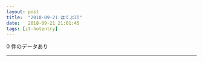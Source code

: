 ```yaml
---
layout: post
title:  "2018-09-21 はてぶIT"
date:   2018-09-21 21:01:45
tags: [it-hotentry]
---
```

0 件のデータあり

<hr>
